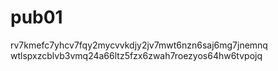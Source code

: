 # pub01

rv7kmefc7yhcv7fqy2mycvvkdjy2jv7mwt6nzn6saj6mg7jnemnq
wtlspxzcblvb3vmq24a66ltz5fzx6zwah7roezyos64hw6tvpojq
